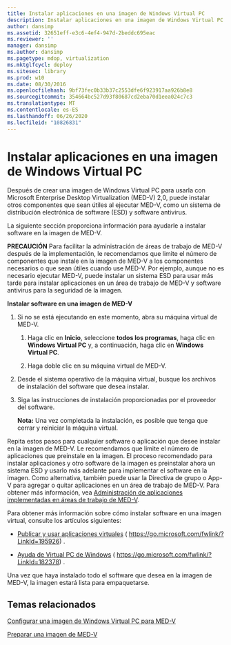 ```yaml
---
title: Instalar aplicaciones en una imagen de Windows Virtual PC
description: Instalar aplicaciones en una imagen de Windows Virtual PC
author: dansimp
ms.assetid: 32651eff-e3c6-4ef4-947d-2beddc695eac
ms.reviewer: ''
manager: dansimp
ms.author: dansimp
ms.pagetype: mdop, virtualization
ms.mktglfcycl: deploy
ms.sitesec: library
ms.prod: w10
ms.date: 08/30/2016
ms.openlocfilehash: 9bf73fec0b33b37c2553dfe6f923917aa926b8e8
ms.sourcegitcommit: 354664bc527d93f80687cd2eba70d1eea024c7c3
ms.translationtype: MT
ms.contentlocale: es-ES
ms.lasthandoff: 06/26/2020
ms.locfileid: "10826831"
---
```

# Instalar aplicaciones en una imagen de Windows Virtual PC


Después de crear una imagen de Windows Virtual PC para usarla con Microsoft Enterprise Desktop Virtualization (MED-V) 2,0, puede instalar otros componentes que sean útiles al ejecutar MED-V, como un sistema de distribución electrónica de software (ESD) y software antivirus.

La siguiente sección proporciona información para ayudarle a instalar software en la imagen de MED-V.

**PRECAUCIÓN**  Para facilitar la administración de áreas de trabajo de MED-V después de la implementación, le recomendamos que limite el número de componentes que instale en la imagen de MED-V a los componentes necesarios o que sean útiles cuando use MED-V. Por ejemplo, aunque no es necesario ejecutar MED-V, puede instalar un sistema ESD para usar más tarde para instalar aplicaciones en un área de trabajo de MED-V y software antivirus para la seguridad de la imagen.

 

**Instalar software en una imagen de MED-V**

1.  Si no se está ejecutando en este momento, abra su máquina virtual de MED-V.

    1.  Haga clic en **Inicio**, seleccione **todos los programas**, haga clic en **Windows Virtual PC** y, a continuación, haga clic en **Windows Virtual PC**.

    2.  Haga doble clic en su máquina virtual de MED-V.

2.  Desde el sistema operativo de la máquina virtual, busque los archivos de instalación del software que desea instalar.

3.  Siga las instrucciones de instalación proporcionadas por el proveedor del software.

    **Nota:**  Una vez completada la instalación, es posible que tenga que cerrar y reiniciar la máquina virtual.

     

Repita estos pasos para cualquier software o aplicación que desee instalar en la imagen de MED-V. Le recomendamos que limite el número de aplicaciones que preinstale en la imagen. El proceso recomendado para instalar aplicaciones y otro software de la imagen es preinstalar ahora un sistema ESD y usarlo más adelante para implementar el software en la imagen. Como alternativa, también puede usar la Directiva de grupo o App-V para agregar o quitar aplicaciones en un área de trabajo de MED-V. Para obtener más información, vea [Administración de aplicaciones implementadas en áreas de trabajo de MED-V](managing-applications-deployed-to-med-v-workspaces.md).

Para obtener más información sobre cómo instalar software en una imagen virtual, consulte los artículos siguientes:

-   [Publicar y usar aplicaciones virtuales](https://go.microsoft.com/fwlink/?LinkId=195926) ( https://go.microsoft.com/fwlink/?LinkId=195926) .

-   [Ayuda de Virtual PC de Windows](https://go.microsoft.com/fwlink/?LinkId=182378) ( https://go.microsoft.com/fwlink/?LinkId=182378) .

Una vez que haya instalado todo el software que desea en la imagen de MED-V, la imagen estará lista para empaquetarse.

## Temas relacionados


[Configurar una imagen de Windows Virtual PC para MED-V](configuring-a-windows-virtual-pc-image-for-med-v.md)

[Preparar una imagen de MED-V](prepare-a-med-v-image.md)

 

 





